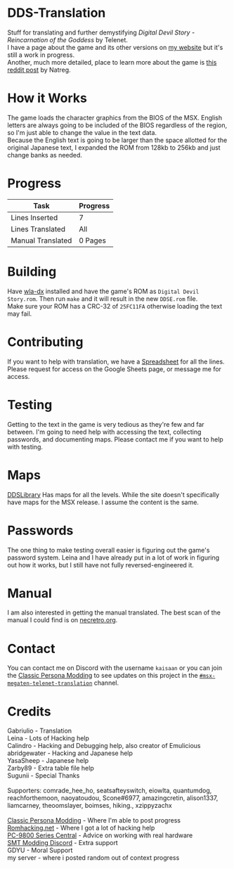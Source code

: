 # DDS-Translation
Stuff for translating and further demystifying *Digital Devil Story - Reincarnation of the Goddess* by Telenet.
<br>I have a page about the game and its other versions on [my website](https://kaisaan.github.io/pages/dds.html) but it's still a work in progress.
<br>Another, much more detailed, place to learn more about the game is [this reddit post](https://old.reddit.com/r/Megaten/comments/15zdfwp/digital_devil_story_megami_tensei_telenet_version/) by Natreg.

# How it Works
The game loads the character graphics from the BIOS of the MSX. English letters are always going to be included of the BIOS regardless of the region, so I'm just able to change the value in the text data.  
Because the English text is going to be larger than the space allotted for the original Japanese text, I expanded the ROM from 128kb to 256kb and just change banks as needed.

# Progress
|Task|Progress|
| --- | --- |
|Lines Inserted|7|
|Lines Translated|All|
|Manual Translated|0 Pages|

# Building
Have [wla-dx](https://github.com/vhelin/wla-dx) installed and have the game's ROM as `Digital Devil Story.rom`. Then run `make` and it will result in the new `DDSE.rom` file.
<br>Make sure your ROM has a CRC-32 of `25FC11FA` otherwise loading the text may fail.

# Contributing
If you want to help with translation, we have a [Spreadsheet](https://docs.google.com/spreadsheets/d/1oDYWFWq-gdgdt5zBz0KaMGqM_4g3SZWNQ_7SA0C65jQ/edit?usp=sharing) for all the lines. 
<br>Please request for access on the Google Sheets page, or message me for access.

# Testing
Getting to the text in the game is very tedious as they're few and far between. I'm going to need help with accessing the text, collecting passwords, and documenting maps. Please contact me if you want to help with testing.

# Maps
[DDSLibrary](http://ddslib.html.xdomain.jp/game/pc8801/01.html) Has maps for all the levels. While the site doesn't specifically have maps for the MSX release. I assume the content is the same.

# Passwords
The one thing to make testing overall easier is figuring out the game's password system. Leina and I have already put in a lot of work in figuring out how it works, but I still have not fully reversed-engineered it.

# Manual
I am also interested in getting the manual translated. The best scan of the manual I could find is on [necretro.org](https://retrocdn.net/images/c/ca/Digital_Devil_Story_Megami_Tensei_PC88_Manual.pdf).

# Contact
You can contact me on Discord with the username `kaisaan` or you can join the [Classic Persona Modding](https://discord.gg/ahg9gegCcm) to see updates on this project in the [`#msx-megaten-telenet-translation`](https://discord.com/channels/934828922032504852/1137420237428494336) channel.

# Credits
Gabriulio - Translation<br>
Leina - Lots of Hacking help<br>
Calindro - Hacking and Debugging help, also creator of Emulicious<br>
abridgewater - Hacking and Japanese help<br>
YasaSheep - Japanese help<br>
Zarby89 - Extra table file help<br>
Sugunii - Special Thanks<br>
<br>
Supporters: comrade_hee_ho, seatsafteyswitch, eiowlta, quantumdog, reachforthemoon, naoyatoudou, Scone#6977, amazingcretin, alison1337, liamcarney, theoomslayer, boimses, hiking., xzippyzachx<br>
<br>
[Classic Persona Modding](https://discord.gg/ahg9gegCcm) - Where I'm able to post progress<br>
[Romhacking.net](https://discord.gg/uAufcgz) - Where I got a lot of hacking help<br>
[PC-9800 Series Central](http://discord.gg/j2ns7UQ) - Advice on working with real hardware<br>
[SMT Modding Discord](https://discord.gg/9JGwcwMEkF) - Extra support<br>
GDYU - Moral Support<br>
my server - where i posted random out of context progress

